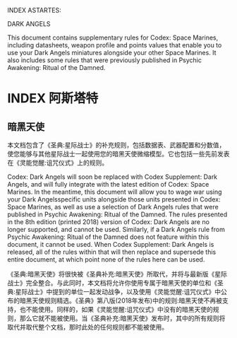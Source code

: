 INDEX ASTARTES: 

DARK ANGELS 

This document contains supplementary rules for Codex: Space Marines, including datasheets, weapon profile and points values that enable you to use your Dark Angels miniatures alongside your other Space Marines. It also includes some rules that were previously published in Psychic Awakening: Ritual of the Damned.   



# INDEX 阿斯塔特

## 暗黑天使

本文档包含了《圣典:星际战士》的补充规则，包括数据表、武器配置和分数值，使您能够与其他星际战士一起使用您的暗黑天使微缩模型。它也包括一些先前发表在《灵能觉醒:诅咒仪式》上的规则。



 Codex: Dark Angels will soon be replaced with Codex Supplement: Dark Angels, and will fully integrate with the latest edition of Codex: Space Marines. In the meantime, this document will allow you to wage war using your Dark Angelsspecific units alongside those units presented in Codex: Space Marines, as well as use a selection of Dark Angels rules that were published in Psychic Awakening: Ritual of the Damned. The rules presented in the 8th edition (printed 2018) version of Codex: Dark Angels are no longer supported, and cannot be used. Similarly, if a Dark Angels rule from Psychic Awakening: Ritual of the Damned does not feature within this document, it cannot be used. When Codex Supplement: Dark Angels is released, all of the rules within that will then replace and supersede this entire document, at which point none of the rules here can be used. 



《圣典:暗黑天使》将很快被《圣典补充:暗黑天使》所取代，并将与最新版《星际战士》完全整合。与此同时，本文档将允许你使用专属于暗黑天使的单位和《圣典:星际战士》中提到的单位一起发动战争，以及使用《灵能觉醒:诅咒仪式》中公布的暗黑天使规则精选。《圣典》第八版(2018年发布)中的规则:暗黑天使不再被支持，也不能使用。同样的，如果《灵能觉醒:诅咒仪式》中没有的暗黑天使的规则，那么它就不能被使用。当《圣典补充:暗黑天使》发布时，其中的所有规则将取代并取代整个文档，那时此处的任何规则都不能被使用。

